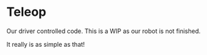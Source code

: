 Teleop
======

Our driver controlled code. This is a WIP as our robot is not finished.

It really is as simple as that!
